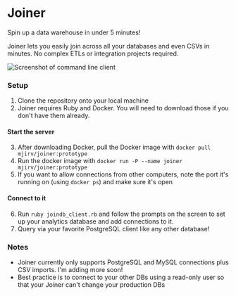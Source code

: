 # Joiner
Spin up a data warehouse in under 5 minutes!

Joiner lets you easily join across all your databases and even CSVs in minutes. No complex ETLs or integration projects required.

![Screenshot of command line client](https://i.imgur.com/HyaJ6VG.png)

### Setup
1. Clone the repository onto your local machine
2. Joiner requires Ruby and Docker. You will need to download those if you don't have them already.
#### Start the server
3. After downloading Docker, pull the Docker image with `docker pull mjirv/joiner:prototype`
4. Run the docker image with `docker run -P --name joiner mjirv/joiner:prototype`
5. If you want to allow connections from other computers, note the port it's running on (using `docker ps`) and make sure it's open
#### Connect to it
6. Run `ruby joindb_client.rb` and follow the prompts on the screen to set up your analytics database and add connections to it.
7. Query via your favorite PostgreSQL client like any other database!

### Notes
- Joiner currently only supports PostgreSQL and MySQL connections plus CSV imports. I'm adding more soon!
- Best practice is to connect to your other DBs using a read-only user so that your Joiner can't change your production DBs
